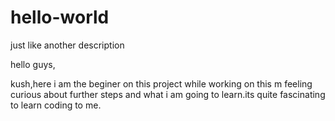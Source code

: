 # hello-world
just like another description

hello guys,

kush,here  i am the beginer on this project while working on this m feeling curious about 
further steps and what i am going to learn.its quite fascinating to learn coding to me.
